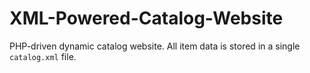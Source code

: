 # XML-Powered-Catalog-Website
PHP-driven dynamic catalog website. All item data is stored in a single `catalog.xml` file.
